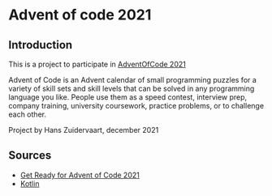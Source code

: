 # Advent of code 2021

## Introduction
This is a project to participate in [AdventOfCode 2021](https://adventofcode.com/2021)

Advent of Code is an Advent calendar of small programming puzzles for a variety of skill sets and skill levels that can be solved in any programming language you like. People use them as a speed contest, interview prep, company training, university coursework, practice problems, or to challenge each other.

Project by Hans Zuidervaart, december 2021

## Sources
- [Get Ready for Advent of Code 2021](https://www.youtube.com/watch?v=6-XSehwRgSY)
- [Kotlin](https://kotlinlang.org/)
